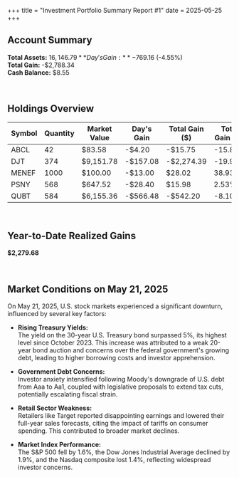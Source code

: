 +++
title = "Investment Portfolio Summary Report #1"
date = 2025-05-25
+++

## Account Summary

**Total Assets:** $16,146.79  
**Day's Gain:** -$769.16 (-4.55%)  
**Total Gain:** -$2,788.34  
**Cash Balance:** $8.55

<br>

## Holdings Overview

| Symbol | Quantity | Market Value | Day's Gain | Total Gain ($) | Total Gain (%) |
| --- | --- | --- | --- | --- | --- |
| ABCL | 42 | $83.58 | -$4.20 | -$15.75 | -15.86% |
| DJT | 374 | $9,151.78 | -$157.08 | -$2,274.39 | -19.91% |
| MENEF | 1000 | $100.00 | -$13.00 | $28.02 | 38.93% |
| PSNY | 568 | $647.52 | -$28.40 | $15.98 | 2.53% |
| QUBT | 584 | $6,155.36 | -$566.48 | -$542.20 | -8.10% |

<br>

## Year-to-Date Realized Gains

**$2,279.68**

<br>

## Market Conditions on May 21, 2025

On May 21, 2025, U.S. stock markets experienced a significant downturn, influenced by several key factors:

- **Rising Treasury Yields:**  
  The yield on the 30-year U.S. Treasury bond surpassed 5%, its highest level since October 2023. This increase was attributed to a weak 20-year bond auction and concerns over the federal government's growing debt, leading to higher borrowing costs and investor apprehension.
- **Government Debt Concerns:**  
  Investor anxiety intensified following Moody's downgrade of U.S. debt from Aaa to Aa1, coupled with legislative proposals to extend tax cuts, potentially escalating fiscal strain.

- **Retail Sector Weakness:**  
  Retailers like Target reported disappointing earnings and lowered their full-year sales forecasts, citing the impact of tariffs on consumer spending. This contributed to broader market declines.

- **Market Index Performance:**  
  The S&P 500 fell by 1.6%, the Dow Jones Industrial Average declined by 1.9%, and the Nasdaq composite lost 1.4%, reflecting widespread investor concerns.
